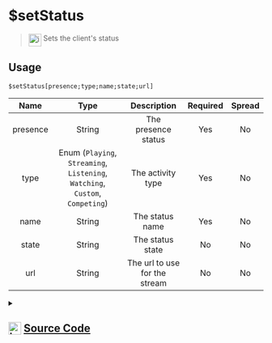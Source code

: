 # $setStatus
> <img align="top" src="https://upload.wikimedia.org/wikipedia/commons/thumb/e/e4/Infobox_info_icon.svg/160px-Infobox_info_icon.svg.png?20150409153300" alt="image" width="25" height="auto"> Sets the client's status
## Usage
```
$setStatus[presence;type;name;state;url]
```
| Name | Type | Description | Required | Spread
| :---: | :---: | :---: | :---: | :---: |
presence | String | The presence status | Yes | No
type | Enum (`Playing`, `Streaming`, `Listening`, `Watching`, `Custom`, `Competing`) | The activity type | Yes | No
name | String | The status name | Yes | No
state | String | The status state | No | No
url | String | The url to use for the stream | No | No
<details>
<summary>
    
## <img align="top" src="https://cdn4.iconfinder.com/data/icons/iconsimple-logotypes/512/github-512.png" alt="image" width="25" height="auto">  [Source Code](https://github.com/tryforge/ForgeScript-V2/blob/main/src/native/setStatus.ts)
    
</summary>
    
```ts
import { ActivityType, PresenceStatusData, PresenceUpdateStatus } from "discord.js"
import { ArgType, NativeFunction, Return } from "../structures"

export default new NativeFunction({
    name: "$setStatus",
    version: "1.0.0",
    description: "Sets the client's status",
    unwrap: true,
    args: [
        {
            name: "presence",
            description: "The presence status",
            type: ArgType.String,
            rest: false,
            required: true,
        },
        {
            name: "type",
            description: "The activity type",
            rest: false,
            type: ArgType.Enum,
            enum: ActivityType,
            required: true,
        },
        {
            name: "name",
            description: "The status name",
            rest: false,
            type: ArgType.String,
            required: true,
        },
        {
            name: "state",
            description: "The status state",
            rest: false,
            type: ArgType.String,
        },
        {
            name: "url",
            description: "The url to use for the stream",
            rest: false,
            type: ArgType.String,
        },
    ],
    brackets: true,
    execute(ctx, [status, type, name, state, url]) {
        ctx.client.user.setPresence({
            activities: [
                {
                    name,
                    state: state || undefined,
                    type,
                    url: url || undefined,
                },
            ],
            status: status as PresenceStatusData,
        })
        return this.success()
    },
})

```
    
</details>
